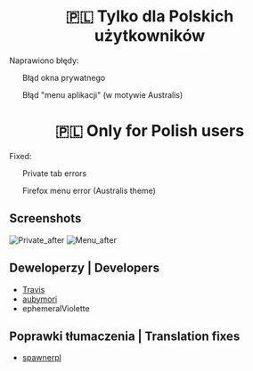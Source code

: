 <center>
<h1>🇵🇱 Tylko dla Polskich użytkowników</h1>
</center>
<P>Naprawiono błędy:</P>
  <ul>Błąd okna prywatnego</ul>
  <ul>Błąd "menu aplikacji" (w motywie Australis)</ul>
<p></p>
<center>
<h1>🇵🇱 Only for Polish users</h1>
</center>
<P>Fixed:</P>
  <ul>Private tab errors</ul>
  <ul>Firefox menu error (Australis theme)</ul>

<h2>Screenshots</h2>

![Private_after](https://github.com/user-attachments/assets/be13f1eb-8269-446f-b829-5bd0b9a84791)
![Menu_after](https://github.com/user-attachments/assets/c7f34b62-2701-4669-a9de-c9fd2afb87aa)


## Deweloperzy | Developers
* [Travis](https://github.com/travy-patty/)
* [aubymori](https://github.com/aubymori)
* ephemeralViolette
## Poprawki tłumaczenia | Translation fixes
* [spawnerpl](https://github.com/spawnerpl)
